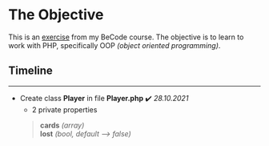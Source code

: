 # The Objective
This is an [exercise] from my BeCode course. The objective is to learn to work with PHP, specifically OOP *(object oriented programming)*.

[exercise]: https://github.com/becodeorg/ANT-Lamarr-5.34/tree/main/2.The-Hill/php/4.oop-blackjackgame

## Timeline
***
* Create class **Player** in file **Player.php** ✔️ *28.10.2021*
  * 2 private properties
   >**cards** *(array)* <br>
   >**lost** *(bool, default --> false)*

